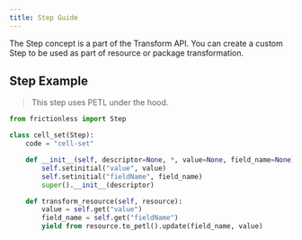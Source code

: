 ```yaml
---
title: Step Guide
---
```


The Step concept is a part of the Transform API. You can create a custom Step to be used as part of resource or package transformation.

## Step Example

> This step uses PETL under the hood.

```python script title="Python"
from frictionless import Step

class cell_set(Step):
    code = "cell-set"

    def __init__(self, descriptor=None, *, value=None, field_name=None):
        self.setinitial("value", value)
        self.setinitial("fieldName", field_name)
        super().__init__(descriptor)

    def transform_resource(self, resource):
        value = self.get("value")
        field_name = self.get("fieldName")
        yield from resource.to_petl().update(field_name, value)
```
